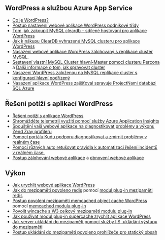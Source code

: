 ## <a name="wordpress-and-azure-app-service"></a>WordPress a službou Azure App Service
* [Co je WordPress?](https://wordpress.org/)
* [Postup nastavení webové aplikace WordPress podnikové třídy](../articles/app-service-web/web-sites-php-enterprise-wordpress.md)
* [Tom, jak zakoupit MySQL cleardb – sdílené hostování pro aplikace WordPress](http://blog.syntaxc4.net/post/2012/12/03/provisioning-a-mysql-database-from-the-windows-azure-store.aspx)
* [Jak k nákupu ClearDB vyhrazené MySQL clusteru pro aplikace WordPress](https://azure.microsoft.com/blog/announcing-new-mysql-premium-tiers-from-cleardb/)
* [Nasazení webové aplikace WordPress zálohovaný s replikace cluster MySQL.](/documentation/templates/wordpress-mysql-replication/)
* [Sestavení vlastní MySQL Cluster hlavní-Master pomocí clusteru Percona](/documentation/templates/mysql-ha-pxc/) a [Další informace o tom, jak spravovat cluster](https://github.com/fanjeffrey/axiom.articles/tree/master/pxc)
* [Nasazení WordPress založenou na MySQL replikace cluster s konfigurací hlavní podřízený](/documentation/templates/mysql-replication/)
* [Nasazení aplikace WordPress zajišťoval spravuje ProjectNami databázi SQL Azure](https://azuremarketplace.microsoft.com/en-us/marketplace/apps/ProjectNami.ProjectNami?tab=Overview)

## <a name="troubleshooting-wordpress-application"></a>Řešení potíží s aplikací WordPress
* [Řešení potíží s aplikace WordPress](https://sunithamk.wordpress.com/2014/09/04/wordpress-troubleshooting-techniques-on-azure-websites/)
* [Shromážděte telemetrii využití pomocí služby Azure Application Insights](https://azure.microsoft.com/blog/usage-analytics-for-wordpress-with-azure-app-insights/)
* [Spouštění vaší webové aplikace na diagnostikovat problémy a výkonu Zend Zray profileru](https://sunithamk.wordpress.com/2015/08/04/profiling-php-application-on-azure-web-apps/)
* [Pomocí portálu Kudu podporu diagnostikovat a zmírnit problémy v reálném čase](https://sunithamk.wordpress.com/2015/11/04/diagnose-and-mitigate-issues-with-azure-web-apps-support-portal/)
* [Pomocí různých auto retušovat pravidla k automatizaci řešení incidentů v reálném čase.](http://microsoftazurewebsitescheatsheet.info/#auto-heal)
* [Postup zálohování webové aplikace](../articles/app-service-web/web-sites-backup.md) a [obnovení webové aplikace](../articles/app-service-web/web-sites-restore.md)

## <a name="performance"></a>Výkon
* [Jak urychlit webové aplikace WordPress](https://sunithamk.wordpress.com/2014/08/01/10-ways-to-speed-up-your-wordpress-site-on-azure-websites/)
* [Jak do mezipaměti povoleno redis](../articles/redis-cache/cache-dotnet-how-to-use-azure-redis-cache.md) pomocí [modul plug-in mezipaměti redis](https://wordpress.org/plugins/wp-redis/)
* [Postup povolení mezipaměti memcached object cache WordPress](../articles/app-service-web/web-sites-connect-to-redis-using-memcache-protocol.md) pomocí [memcached modulu plug-in](https://wordpress.org/plugins/memcached/)
* [Povolit wincache s W3 celkový mezipaměti modulu plug-in](https://wordpress.org/plugins/w3-total-cache/)
* [Jak používat modul plug-in supercache zrychlit aplikace WordPress](http://ruslany.net/2008/12/speed-up-wordpress-on-iis-70/)
* [Jak server ukládání do mezipaměti pomocí služby IIS, ukládání výstupu do mezipaměti](http://blogs.msdn.com/b/brian_swan/archive/2011/06/08/performance-tuning-php-apps-on-windows-iis-with-output-caching.aspx)
* [Postup ukládání do mezipaměti povoleno prohlížeče pro statický obsah](http://www.iis.net/configreference/system.webserver/staticcontent)

